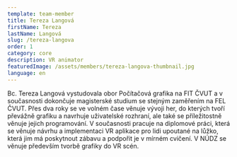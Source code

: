 ```yaml
---
template: team-member
title: Tereza Langová
firstName: Tereza
lastName: Langová
slug: /tereza-langova
order: 1
category: core
description: VR animator
featuredImage: /assets/members/tereza-langova-thumbnail.jpg
language: en
---
```


Bc. Tereza Langová vystudovala obor Počítačová grafika na FIT ČVUT a v současnosti dokončuje magisterské studium se stejným zaměřením na FEL ČVUT. Přes dva roky se ve volném čase věnuje vývoji her, do kterých tvoří převážně grafiku a navrhuje uživatelské rozhraní, ale také se příležitostně věnuje jejich programování. V současnosti pracuje na diplomové práci, která se věnuje návrhu a implementaci VR aplikace pro lidi upoutané na lůžko, která jim má poskytnout zábavu a podpořit je v mírném cvičení. V NÚDZ se věnuje především tvorbě grafiky do VR scén.


